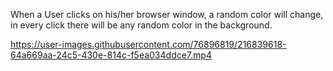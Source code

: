When a User clicks on his/her browser window, a random color will change, 
in every click there will be any random color in the background.

https://user-images.githubusercontent.com/76896819/216839618-64a669aa-24c5-430e-814c-f5ea034ddce7.mp4
